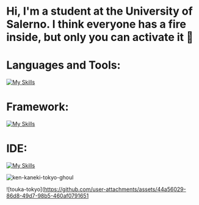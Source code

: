 # Hi, I'm a student at the University of Salerno. I think everyone has a fire inside, but only you can activate it 👋  
<!--
**CiaoMiChiamoFrank/CiaoMiChiamoFrank** is a ✨ _special_ ✨ repository because its `README.md` (this file) appears on your GitHub profile.

Here are some ideas to get you started:

- 🔭 I’m currently working on ...
- 🌱 I’m currently learning ...
- 👯 I’m looking to collaborate on ...
- 🤔 I’m looking for help with ...
- 💬 Ask me about ...
- 📫 How to reach me: ...
- 😄 Pronouns: ...
- ⚡ Fun fact: ...
-->

# **Languages and Tools:**  
[![My Skills](https://skillicons.dev/icons?i=js,html,css,c,cpp,cs,java,mysql,mongodb,py,solidity)](https://skillicons.dev)

# **Framework:**  
[![My Skills](https://skillicons.dev/icons?i=flask,react)](https://skillicons.dev)

# **IDE:**  
[![My Skills](https://skillicons.dev/icons?i=pycharm,vscode,eclipse,idea)](https://skillicons.dev)


![ken-kaneki-tokyo-ghoul](https://github.com/user-attachments/assets/c9ce7745-286f-440f-aaff-41ffabc483e6) 

![touka-tokyo](https://github.com/user-attachments/assets/44a56029-86d8-49d7-98b5-460af0791651
